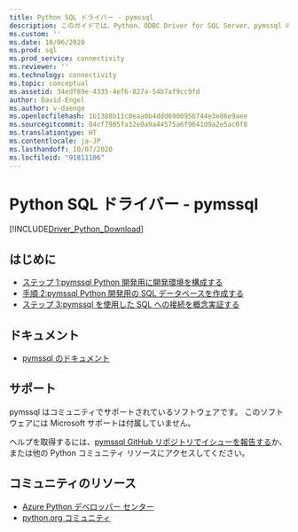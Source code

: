 ```yaml
---
title: Python SQL ドライバー - pymssql
description: このガイドでは、Python、ODBC Driver for SQL Server、pymssql のインストールについて説明します。 サンプル コードでは、SQL データベースに接続してやりとりする方法を示します。
ms.custom: ''
ms.date: 10/06/2020
ms.prod: sql
ms.prod_service: connectivity
ms.reviewer: ''
ms.technology: connectivity
ms.topic: conceptual
ms.assetid: 34edf89e-4335-4ef6-827a-54b7af9cc9fd
author: David-Engel
ms.author: v-daenge
ms.openlocfilehash: 1b1388b11c0eaa0b4ddd690095b744e3e86e9aee
ms.sourcegitcommit: 04cf7905fa32e0a9a44575a6f9641d9a2e5ac0f8
ms.translationtype: HT
ms.contentlocale: ja-JP
ms.lasthandoff: 10/07/2020
ms.locfileid: "91811106"
---
```

# <a name="python-sql-driver---pymssql"></a>Python SQL ドライバー - pymssql

[!INCLUDE[Driver_Python_Download](../../../includes/driver_python_download.md)]

## <a name="get-started"></a>はじめに

* [ステップ 1:pymssql Python 開発用に開発環境を構成する](step-1-configure-development-environment-for-pymssql-python-development.md)  
* [手順 2:pymssql Python 開発用の SQL データベースを作成する](step-2-create-a-sql-database-for-pymssql-python-development.md)  
* [ステップ 3:pymssql を使用した SQL への接続を概念実証する](step-3-proof-of-concept-connecting-to-sql-using-pymssql.md)  

## <a name="documentation"></a>ドキュメント

* [pymssql のドキュメント](https://pypi.org/project/pymssql/)  

## <a name="support"></a>サポート

pymssql はコミュニティでサポートされているソフトウェアです。 このソフトウェアには Microsoft サポートは付属していません。

ヘルプを取得するには、[pymssql GitHub リポジトリでイシューを報告する](https://github.com/pymssql/pymssql/issues)か、または他の Python コミュニティ リソースにアクセスしてください。

## <a name="community-resources"></a>コミュニティのリソース

* [Azure Python デベロッパー センター](https://azure.microsoft.com/develop/python/)  
* [python.org コミュニティ](https://www.python.org/community/)  
